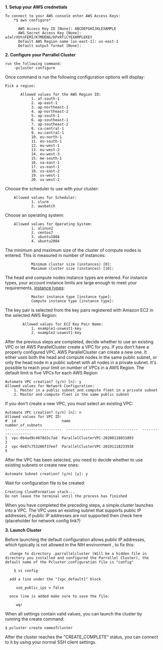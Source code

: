 **1. Setup your AWS crednetials**

    To connect to your AWS console enter AWS Access Keys:
        *$ aws configure*

          AWS Access Key ID [None]: ABCDEFGHIJKLEXAMPLE
          AWS Secret Access Key [None]: wJalrXUtnFEMI/K7MDENG/bPxRfiCYEXAMPLEKEY
          Default AWS Region name [us-east-1]: us-east-1
          Default output format [None]:

**2. Configure your Parrallel Cluster**
    
    run the following command:
        -pcluster configure

 Once command is run the following configuration options will display:

    Pick a region:

           Allowed values for the AWS Region ID:
                1. af-south-1
                2. ap-east-1
                3. ap-northeast-1
                4. ap-northeast-2
                5. ap-south-1
                6. ap-southeast-1
                7. ap-southeast-2
                8. ca-central-1
                9. eu-central-1
                10. eu-north-1
                11. eu-south-1
                12. eu-west-1
                13. eu-west-2
                14. eu-west-3
                15. me-south-1
                16. sa-east-1
                17. us-east-1
                18. us-east-2
                19. us-west-1
                20. us-west-2
    
Choose the scheduler to use with your cluster:

        Allowed values for Scheduler:
                1. slurm
                2. awsbatch
                
Choose an operating system:

        Allowed values for Operating System:
                1. alinux2
                2. centos7
                3. ubuntu1804
                4. ubuntu2004


The minimum and maximum size of the cluster of compute nodes is entered. This is measured in number of instances:
                
                Minimum cluster size (instances) [0]:
                Maximum cluster size (instances) [10]: 

 The head and compute nodes instance types are entered. For instance types, your account instance limits are large enough to meet your requirements, [instance types](https://docs.aws.amazon.com/AWSEC2/latest/UserGuide/ec2-on-demand-instances.html#ec2-on-demand-instances-limits):

                Master instance type [instance type]: 
                Compute instance type [instance type]: 

    
The key pair is selected from the key pairs registered with Amazon EC2 in the selected AWS Region:

            Allowed values for EC2 Key Pair Name:
                1. example1-uswest1-key
                2. example2-uswest1-key

After the previous steps are completed, decide whether to use an existing VPC or let AWS ParallelCluster create a VPC for you. If you don't have a properly configured VPC, AWS ParallelCluster can create a new one. It either uses both the head and compute nodes in the same public subnet, or only the head node in a public subnet with all nodes in a private subnet. It's possible to reach your limit on number of VPCs in a AWS Region. The default limit is five VPCs for each AWS Region

    Automate VPC creation? (y/n) [n]: y
    Allowed values for Network Configuration:
        1. Master in a public subnet and compute fleet in a private subnet
        2. Master and compute fleet in the same public subnet

If you don't create a new VPC, you must select an existing VPC:

    Automate VPC creation? (y/n) [n]: n
    Allowed values for VPC ID:
    #  id                     name                                 number_of_subnets
    ---  ---------------------  ---------------------------------  -------------------
    1  vpc-0b4ad9c4678d3c7ad  ParallelClusterVPC-20200118031893                    2
    2  vpc-0e87c753286f37eef  ParallelClusterVPC-20191118233938                    5


After the VPC has been selected, you need to decide whether to use existing subnets or create new ones:

    Automate Subnet creation? (y/n) [y]: y

Wait for configuration file to be created:

    Creating CloudFormation stack...
    Do not leave the terminal until the process has finished


When you have completed the preceding steps, a simple cluster launches into a VPC. The VPC uses an existing subnet that supports public IP addresses, if public IP addresses are not supported then check here (placeholder for network config link?)


**3. Launch Cluster**

Before launching the default configuration allows public IP addresses, which typically is not allowed in the NIH environment , to fix this:

      change to directory .parrallelcluster (Will be a hidden file in directory you installed and configured the Parrallel Cluster), the default name of the Pcluster configuration file is "config"

        $ vi config 
      
      add a line under the "[vpc_default]" block 

         use_public_ips = false

      once line is added make sure to save the file:

         wq!


 When all settings contain valid values, you can launch the cluster by running the create command:

    $ pcluster create nameofcluster

After the cluster reaches the "CREATE_COMPLETE" status, you can connect to it by using your normal SSH client settings.
    
